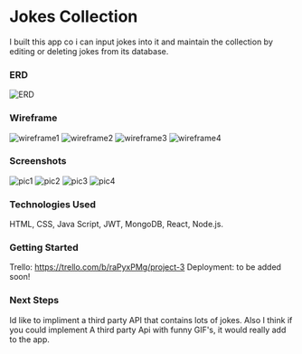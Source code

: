 # Jokes Collection
I built this app co i can input jokes into it and maintain the collection by editing or deleting jokes from its database.

### ERD
![ERD](./aplanningpics/ERD.png)

### Wireframe
![wireframe1](./aplanningpics/wireframe1.png)
![wireframe2](./aplanningpics/wireframe2.png)
![wireframe3](./aplanningpics/wireframe3.png)
![wireframe4](./aplanningpics/wireframe4.png)

### Screenshots
![pic1](./aplanningpics/pic1.png)
![pic2](./aplanningpics/pic2.png)
![pic3](./aplanningpics/pic3.png)
![pic4](./aplanningpics/pic4.png)

### Technologies Used
HTML, CSS, Java Script, JWT, MongoDB, React, Node.js. 

### Getting Started
Trello: https://trello.com/b/raPyxPMg/project-3
Deployment: to be added soon!

### Next Steps
Id like to impliment a third party API that contains lots of jokes. Also I think if you could implement A third party Api with funny GIF's, it would really add to the app.